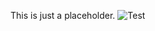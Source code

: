 This is just a placeholder.
![Test](https://media.discordapp.net/attachments/681557952536117359/681938600794783782/Capture.PNG)
